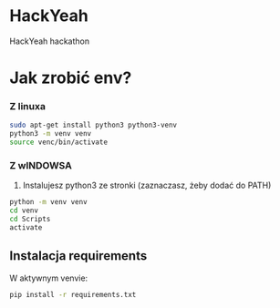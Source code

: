 # HackYeah
HackYeah hackathon

# Jak zrobić env?

### Z linuxa

```bash
sudo apt-get install python3 python3-venv
python3 -m venv venv
source venc/bin/activate
```

### Z wINDOWSA

1. Instalujesz python3 ze stronki (zaznaczasz, żeby dodać do PATH)
```bash
python -m venv venv
cd venv
cd Scripts
activate
```

## Instalacja requirements
W aktywnym venvie:
```bash
pip install -r requirements.txt
```
